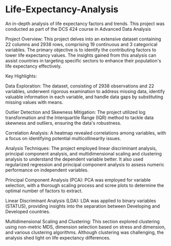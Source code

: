 # Life-Expectancy-Analysis
An in-depth analysis of life expectancy factors and trends. This project was conducted as part of the DCS 424 course in Advanced Data Analysis 

Project Overview:
This project delves into an extensive dataset containing 22 columns and 2938 rows, comprising 19 continuous and 3 categorical variables. The primary objective is to identify the contributing factors to lower life expectancy values. The insights gained from this analysis can assist countries in targeting specific sectors to enhance their population's life expectancy effectively.

Key Highlights:

Data Exploration: The dataset, consisting of 2938 observations and 22 variables, underwent rigorous examination to address missing data, identify valuable information in each variable, and handle data gaps by substituting missing values with means.

Outlier Detection and Skewness Mitigation: The project utilized log transformation and the Interquartile Range (IQR) method to tackle data skewness and outliers, ensuring the data's robustness.

Correlation Analysis: A heatmap revealed correlations among variables, with a focus on identifying potential multicollinearity issues.

Analysis Techniques: The project employed linear discriminant analysis, principal component analysis, and multidimensional scaling and clustering analysis to understand the dependent variable better. It also used regularized regression and principal component analysis to assess numeric performance on independent variables.

Principal Component Analysis (PCA): PCA was employed for variable selection, with a thorough scaling process and scree plots to determine the optimal number of factors to extract.

Linear Discriminant Analysis (LDA): LDA was applied to binary variables (STATUS), providing insights into the separation between Developing and Developed countries.

Multidimensional Scaling and Clustering: This section explored clustering using non-metric MDS, dimension selection based on stress and dimension, and various clustering algorithms. Although clustering was challenging, the analysis shed light on life expectancy differences.
